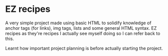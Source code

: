 # EZ recipes

A very simple project made using basic HTML to solidify knowledge of anchor tags (for links), img tags, lists and some general HTML syntax. EZ recipes as they're recipes I actually see myself doing so I can refer back to this.

Learnt how important project planning is before actually starting the project.

